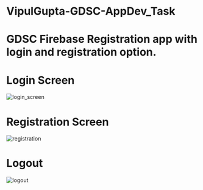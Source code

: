 # VipulGupta-GDSC-AppDev_Task
# GDSC Firebase Registration app with login and registration option.

# Login Screen
![login_screen](https://github.com/vipul12tpoly/VipulGupta-GDSC-AppDev_Task/assets/78211240/f93f64d6-5e9d-4e8e-8b9b-6ce27947aae6)

# Registration Screen
![registration](https://github.com/vipul12tpoly/VipulGupta-GDSC-AppDev_Task/assets/78211240/8e3445ec-aab7-474f-99f7-c74bfaedbb50)

# Logout
![logout](https://github.com/vipul12tpoly/VipulGupta-GDSC-AppDev_Task/assets/78211240/cadbdcb1-5ccc-48d9-9dea-6e8f9253029e)
